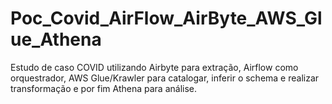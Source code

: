 # Poc_Covid_AirFlow_AirByte_AWS_Glue_Athena
Estudo de caso COVID utilizando Airbyte para extração, Airflow como orquestrador, AWS Glue/Krawler para catalogar, inferir o schema e realizar transformação e por fim Athena para análise. 
